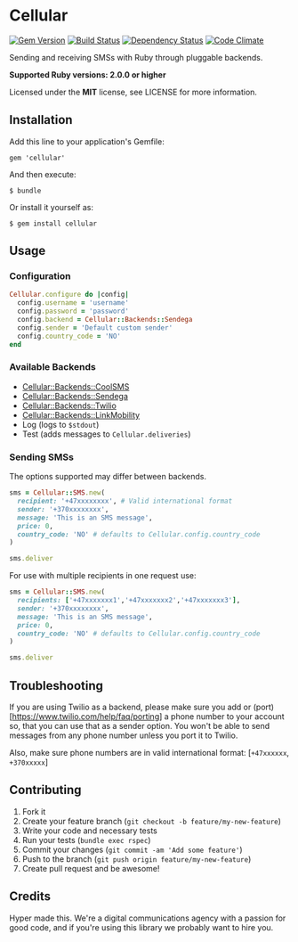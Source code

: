 # Cellular

[![Gem Version](https://img.shields.io/gem/v/cellular.svg?style=flat)](https://rubygems.org/gems/cellular)
[![Build Status](https://img.shields.io/travis/hyperoslo/cellular.svg?style=flat)](https://travis-ci.org/hyperoslo/cellular)
[![Dependency Status](https://img.shields.io/gemnasium/hyperoslo/cellular.svg?style=flat)](https://gemnasium.com/hyperoslo/cellular)
[![Code Climate](https://img.shields.io/codeclimate/github/hyperoslo/cellular.svg?style=flat)](https://codeclimate.com/github/hyperoslo/cellular)

Sending and receiving SMSs with Ruby through pluggable backends.

**Supported Ruby versions: 2.0.0 or higher**

Licensed under the **MIT** license, see LICENSE for more information.


## Installation

Add this line to your application's Gemfile:

    gem 'cellular'

And then execute:

    $ bundle

Or install it yourself as:

    $ gem install cellular


## Usage

### Configuration

```ruby
Cellular.configure do |config|
  config.username = 'username'
  config.password = 'password'
  config.backend = Cellular::Backends::Sendega
  config.sender = 'Default custom sender'
  config.country_code = 'NO'
end
```

### Available Backends

* [Cellular::Backends::CoolSMS](http://coolsms.com/)
* [Cellular::Backends::Sendega](http://sendega.com/)
* [Cellular::Backends::Twilio](http://twilio.com/)
* [Cellular::Backends::LinkMobility](https://www.linkmobility.com)
* Log (logs to `$stdout`)
* Test (adds messages to `Cellular.deliveries`)


### Sending SMSs

The options supported may differ between backends.

```ruby
sms = Cellular::SMS.new(
  recipient: '+47xxxxxxxx', # Valid international format
  sender: '+370xxxxxxxx',
  message: 'This is an SMS message',
  price: 0,
  country_code: 'NO' # defaults to Cellular.config.country_code
)

sms.deliver
```
For use with multiple recipients in one request use:

```ruby
sms = Cellular::SMS.new(
  recipients: ['+47xxxxxxx1','+47xxxxxxx2','+47xxxxxxx3'],
  sender: '+370xxxxxxxx',
  message: 'This is an SMS message',
  price: 0,
  country_code: 'NO' # defaults to Cellular.config.country_code
)

sms.deliver
```

## Troubleshooting

If you are using Twilio as a backend, please make sure you add or (port)[https://www.twilio.com/help/faq/porting] a phone number to your account so, that you can use that as a sender option. You won't be able to send messages from any phone number unless you port it to Twilio.

Also, make sure phone numbers are in valid international format:
[`+47xxxxxx`, `+370xxxxx`]

## Contributing

1. Fork it
2. Create your feature branch (`git checkout -b feature/my-new-feature`)
3. Write your code and necessary tests
4. Run your tests (`bundle exec rspec`)
5. Commit your changes (`git commit -am 'Add some feature'`)
6. Push to the branch (`git push origin feature/my-new-feature`)
7. Create pull request and be awesome!


## Credits

Hyper made this. We're a digital communications agency with a passion for good code,
and if you're using this library we probably want to hire you.
